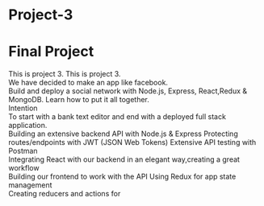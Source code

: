 # Project-3
# Final Project
 This is  project 3.	This is  project 3.<br> We have decided to make an app like facebook.
 <br>Build and deploy a social network with Node.js, Express, React,Redux & MongoDB. Learn how to put it all together.<br>
 Intention<br>To start with a bank text editor and end with a deployed full stack application.<br>
 Building an extensive backend API with Node.js & Express
Protecting routes/endpoints with JWT (JSON Web Tokens)
 Extensive API testing with Postman<br> 
Integrating React with our backend in an elegant way,creating a great workflow <br>
 Building our frontend to work with the API Using Redux 
for app state management<br> Creating reducers and actions for <br>
<br>
 <br>
 <br>
<br>
<br>
<br>
<br>
<br>
<br>

